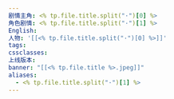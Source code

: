 ```yaml
---
剧情主角: <% tp.file.title.split("·")[0] %>
角色剧情: <% tp.file.title.split("·")[1] %>
English: 
人物: '[[<% tp.file.title.split("·")[0] %>]]'
tags: 
cssclasses: 
上线版本: 
banner: "[[<% tp.file.title %>.jpeg]]"
aliases:
  - <% tp.file.title.split("·")[1] %>
---
```

